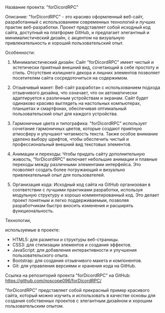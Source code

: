 Название проекта: "forDicordRPC"

Описание:
"forDicordRPC" - это красиво оформленный веб-сайт, разработанный с использованием современных технологий и лучших практик веб-разработки. Проект представляет собой исходный код сайта, доступный на платформе GitHub, и предлагает элегантный и минималистический дизайн, с акцентом на визуальную привлекательность и хороший пользовательский опыт.

Особенности:
1. Минималистический дизайн: Сайт "forDicordRPC" имеет чистый и эстетически приятный внешний вид, сочетающий в себе простоту и стиль. Отсутствие излишнего декора и лишних элементов позволяет посетителям сайта сосредоточиться на содержимом.

2. Отзывчивый макет: Веб-сайт разработан с использованием подхода отзывчивого дизайна, что означает, что он автоматически адаптируется к различным устройствам и экранам. Сайт будет одинаково красиво выглядеть на настольных компьютерах, планшетах и смартфонах, обеспечивая оптимальный пользовательский опыт для каждого устройства.

3. Гармоничные цвета и типографика: "forDicordRPC" использует сочетание гармоничных цветов, которые создают приятную атмосферу и улучшают читаемость текста. Также особое внимание уделено выбору шрифтов, чтобы обеспечить чистый и профессиональный внешний вид текстовых элементов.

4. Анимации и переходы: Чтобы придать сайту дополнительную живость, "forDicordRPC" включает небольшие анимации и плавные переходы между различными элементами интерфейса. Это позволяет создать более погружающий и визуально привлекательный опыт для пользователей.

5. Организация кода: Исходный код сайта на GitHub организован в соответствии с лучшими практиками разработки, используя модульную структуру и хорошо комментированный код. Это делает проект понятным и легко поддерживаемым, позволяя разработчикам быстро вносить изменения и расширять функциональность.

Технологии,

 используемые в проекте:
- HTML5: для разметки и структуры веб-страницы.
- CSS3: для стилизации элементов и создания эффектов.
- JavaScript: для добавления интерактивности и улучшения пользовательского опыта.
- Bootstrap: для создания отзывчивого макета и компонентов.
- Git: для управления версиями и хранения кода на GitHub.

Ссылка на репозиторий проекта "forDicordRPC" на GitHub: https://github.com/noscope096/forDicordRPC/

"forDicordRPC" представляет собой прекрасный пример красивого сайта, который можно изучить и использовать в качестве основы для создания собственных проектов с элегантным дизайном и хорошим пользовательским опытом.
